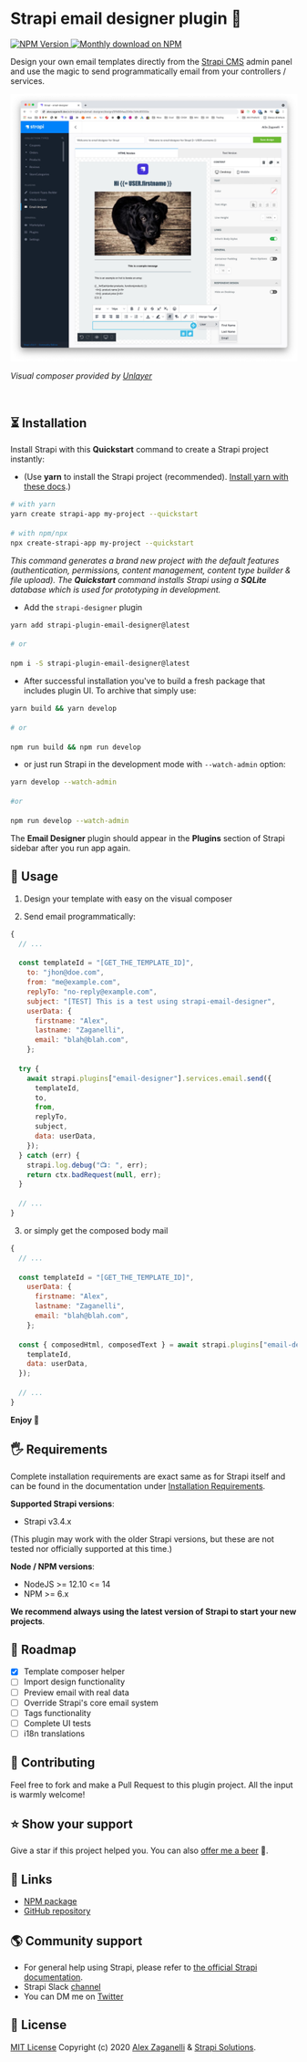 # Strapi email designer plugin 💅

<p align="left">
  <a href="https://www.npmjs.org/package/strapi-plugin-email-designer">
    <img src="https://img.shields.io/npm/v/strapi-plugin-email-designer/latest.svg" alt="NPM Version" />
  </a>
  <a href="https://www.npmjs.org/package/strapi-plugin-email-designer">
    <img src="https://img.shields.io/npm/dm/strapi-plugin-email-designer.svg" alt="Monthly download on NPM" />
  </a>
</p>

Design your own email templates directly from the [Strapi CMS](https://github.com/strapi/strapi) admin panel and use the magic to send programmatically email from your controllers / services.

<img src="https://raw.githubusercontent.com/alexzaganelli/strapi-plugin-email-designer/main/public/assets/designer-screenshot.jpg" alt="Designer screenshot" />

_Visual composer provided by [Unlayer](https://unlayer.com/)_

&nbsp;

## ⏳ Installation

Install Strapi with this **Quickstart** command to create a Strapi project instantly:

- (Use **yarn** to install the Strapi project (recommended). [Install yarn with these docs](https://yarnpkg.com/lang/en/docs/install/).)

```bash
# with yarn
yarn create strapi-app my-project --quickstart

# with npm/npx
npx create-strapi-app my-project --quickstart
```

_This command generates a brand new project with the default features (authentication, permissions, content management, content type builder & file upload). The **Quickstart** command installs Strapi using a **SQLite** database which is used for prototyping in development._

- Add the `strapi-designer` plugin

```bash
yarn add strapi-plugin-email-designer@latest

# or

npm i -S strapi-plugin-email-designer@latest
```

- After successful installation you've to build a fresh package that includes plugin UI. To archive that simply use:

```bash
yarn build && yarn develop

# or

npm run build && npm run develop
```

- or just run Strapi in the development mode with `--watch-admin` option:

```bash
yarn develop --watch-admin

#or

npm run develop --watch-admin
```

The **Email Designer** plugin should appear in the **Plugins** section of Strapi sidebar after you run app again.

## 💄 Usage

1. Design your template with easy on the visual composer

2. Send email programmatically:

```javascript
{
  // ...

  const templateId = "[GET_THE_TEMPLATE_ID]",
    to: "jhon@doe.com",
    from: "me@example.com",
    replyTo: "no-reply@example.com",
    subject: "[TEST] This is a test using strapi-email-designer",
    userData: {
      firstname: "Alex",
      lastname: "Zaganelli",
      email: "blah@blah.com",
    };

  try {
    await strapi.plugins["email-designer"].services.email.send({
      templateId,
      to,
      from,
      replyTo,
      subject,
      data: userData,
    });
  } catch (err) {
    strapi.log.debug("📺: ", err);
    return ctx.badRequest(null, err);
  }

  // ...
}
```

3. or simply get the composed body mail

```javascript
{
  // ...

  const templateId = "[GET_THE_TEMPLATE_ID]",
    userData: {
      firstname: "Alex",
      lastname: "Zaganelli",
      email: "blah@blah.com",
    };

  const { composedHtml, composedText } = await strapi.plugins["email-designer"].services.email.compose({
    templateId,
    data: userData,
  });

  // ...
}
```

**Enjoy 🎉**

## 🖐 Requirements

Complete installation requirements are exact same as for Strapi itself and can be found in the documentation under <a href="https://strapi.io/documentation/v3.x/installation/cli.html#step-1-make-sure-requirements-are-met">Installation Requirements</a>.

**Supported Strapi versions**:

- Strapi v3.4.x

(This plugin may work with the older Strapi versions, but these are not tested nor officially supported at this time.)

**Node / NPM versions**:

- NodeJS >= 12.10 <= 14
- NPM >= 6.x

**We recommend always using the latest version of Strapi to start your new projects**.

## 🚧 Roadmap

- [x] Template composer helper
- [ ] Import design functionality
- [ ] Preview email with real data
- [ ] Override Strapi's core email system
- [ ] Tags functionality
- [ ] Complete UI tests
- [ ] i18n translations

## 🤝 Contributing

Feel free to fork and make a Pull Request to this plugin project. All the input is warmly welcome!

## ⭐️ Show your support

Give a star if this project helped you.
You can also [offer me a beer](https://www.paypal.me/alexzaganelli/10) 🍻.

## 🔗 Links

- [NPM package](https://www.npmjs.com/package/strapi-plugin-email-designer)
- [GitHub repository](https://github.com/alexzaganelli/strapi-plugin-email-designer)

## 🌎 Community support

- For general help using Strapi, please refer to [the official Strapi documentation](https://strapi.io/documentation/).
- Strapi Slack [channel](https://slack.strapi.io/)
- You can DM me on [Twitter](https://twitter.com/alexzaganelli)

## 📝 License

[MIT License](LICENSE.md) Copyright (c) 2020 [Alex Zaganelli](https://alexzaganelli.com/) &amp; [Strapi Solutions](https://strapi.io/).
